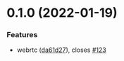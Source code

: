 # 0.1.0 (2022-01-19)


### Features

* webrtc ([da61d27](https://github.com/YuLinChen83/tiffany-gatsby-blog/commit/da61d27912e63710e0b007f28cb82371b7670475)), closes [#123](https://github.com/YuLinChen83/tiffany-gatsby-blog/issues/123)



